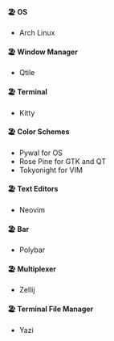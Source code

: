 #### 🏖️ OS
- Arch Linux
  
#### 🏖️ Window Manager 
- Qtile
  
#### 🏖️ Terminal
- Kitty

#### 🏖️  Color Schemes
- Pywal for OS 
- Rose Pine for GTK and QT
- Tokyonight for VIM

#### 🏖️ Text Editors
- Neovim

#### 🏖️ Bar
- Polybar

#### 🏖️ Multiplexer
- Zellij

#### 🏖️ Terminal File Manager
- Yazi
